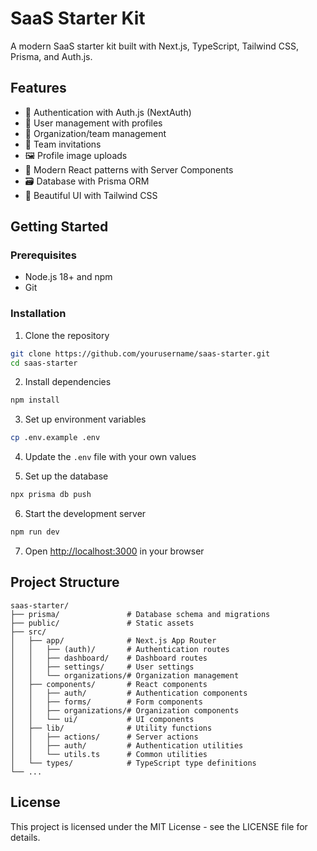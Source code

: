 # SaaS Starter Kit

A modern SaaS starter kit built with Next.js, TypeScript, Tailwind CSS, Prisma, and Auth.js.

## Features

- 🔐 Authentication with Auth.js (NextAuth)
- 👥 User management with profiles
- 🏢 Organization/team management
- 📧 Team invitations
- 🖼️ Profile image uploads
- 🔄 Modern React patterns with Server Components
- 🗃️ Database with Prisma ORM
- 🎨 Beautiful UI with Tailwind CSS

## Getting Started

### Prerequisites

- Node.js 18+ and npm
- Git

### Installation

1. Clone the repository
```bash
git clone https://github.com/yourusername/saas-starter.git
cd saas-starter
```

2. Install dependencies
```bash
npm install
```

3. Set up environment variables
```bash
cp .env.example .env
```

4. Update the `.env` file with your own values

5. Set up the database
```bash
npx prisma db push
```

6. Start the development server
```bash
npm run dev
```

7. Open [http://localhost:3000](http://localhost:3000) in your browser

## Project Structure

```
saas-starter/
├── prisma/               # Database schema and migrations
├── public/               # Static assets
├── src/
│   ├── app/              # Next.js App Router
│   │   ├── (auth)/       # Authentication routes
│   │   ├── dashboard/    # Dashboard routes
│   │   ├── settings/     # User settings
│   │   └── organizations/# Organization management
│   ├── components/       # React components
│   │   ├── auth/         # Authentication components
│   │   ├── forms/        # Form components
│   │   ├── organizations/# Organization components
│   │   └── ui/           # UI components
│   ├── lib/              # Utility functions
│   │   ├── actions/      # Server actions
│   │   ├── auth/         # Authentication utilities
│   │   └── utils.ts      # Common utilities
│   └── types/            # TypeScript type definitions
└── ...
```

## License

This project is licensed under the MIT License - see the LICENSE file for details.
